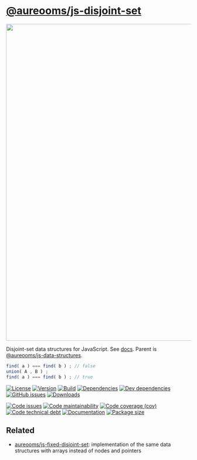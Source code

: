 [@aureooms/js-disjoint-set](https://aureooms.github.io/js-disjoint-set)
==

<img src="https://upload.wikimedia.org/wikipedia/commons/8/89/Disjuct-sets.svg" width="864">

Disjoint-set data structures for JavaScript.
See [docs](https://aureooms.github.io/js-disjoint-set).
Parent is
[@aureooms/js-data-structures](https://github.com/aureooms/js-data-structures).

```js
find( a ) === find( b ) ; // false
union( A , B ) ;
find( a ) === find( b ) ; // true
```

[![License](https://img.shields.io/github/license/aureooms/js-disjoint-set.svg)](https://raw.githubusercontent.com/aureooms/js-disjoint-set/master/LICENSE)
[![Version](https://img.shields.io/npm/v/@aureooms/js-disjoint-set.svg)](https://www.npmjs.org/package/@aureooms/js-disjoint-set)
[![Build](https://img.shields.io/travis/aureooms/js-disjoint-set/master.svg)](https://travis-ci.org/aureooms/js-disjoint-set/branches)
[![Dependencies](https://img.shields.io/david/aureooms/js-disjoint-set.svg)](https://david-dm.org/aureooms/js-disjoint-set)
[![Dev dependencies](https://img.shields.io/david/dev/aureooms/js-disjoint-set.svg)](https://david-dm.org/aureooms/js-disjoint-set?type=dev)
[![GitHub issues](https://img.shields.io/github/issues/aureooms/js-disjoint-set.svg)](https://github.com/aureooms/js-disjoint-set/issues)
[![Downloads](https://img.shields.io/npm/dm/@aureooms/js-disjoint-set.svg)](https://www.npmjs.org/package/@aureooms/js-disjoint-set)

[![Code issues](https://img.shields.io/codeclimate/issues/aureooms/js-disjoint-set.svg)](https://codeclimate.com/github/aureooms/js-disjoint-set/issues)
[![Code maintainability](https://img.shields.io/codeclimate/maintainability/aureooms/js-disjoint-set.svg)](https://codeclimate.com/github/aureooms/js-disjoint-set/trends/churn)
[![Code coverage (cov)](https://img.shields.io/codecov/c/gh/aureooms/js-disjoint-set/master.svg)](https://codecov.io/gh/aureooms/js-disjoint-set)
[![Code technical debt](https://img.shields.io/codeclimate/tech-debt/aureooms/js-disjoint-set.svg)](https://codeclimate.com/github/aureooms/js-disjoint-set/trends/technical_debt)
[![Documentation](https://aureooms.github.io/js-disjoint-set/badge.svg)](https://aureooms.github.io/js-disjoint-set/source.html)
[![Package size](https://img.shields.io/bundlephobia/minzip/@aureooms/js-disjoint-set)](https://bundlephobia.com/result?p=@aureooms/js-disjoint-set)

## Related

  - [aureooms/js-fixed-disjoint-set](https://github.com/aureooms/js-fixed-disjoint-set):
    implementation of the same data structures with arrays instead of nodes and pointers
